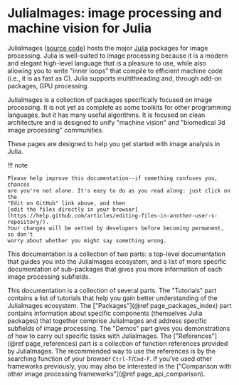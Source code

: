 # JuliaImages: image processing and machine vision for Julia

JuliaImages ([source code](https://github.com/JuliaImages)) hosts the
major [Julia](http://julialang.org/) packages for image processing.
Julia is well-suited to image processing because it is a modern and
elegant high-level language that is a pleasure to use, while also
allowing you to write "inner loops" that compile to efficient machine
code (i.e., it is as fast as C).  Julia supports multithreading and,
through add-on packages, GPU processing.

JuliaImages is a collection of packages specifically focused on image
processing.  It is not yet as complete as some toolkits for other
programming languages, but it has many useful algorithms.  It is
focused on clean architecture and is designed to unify "machine
vision" and "biomedical 3d image processing" communities.

These pages are designed to help you get started with image analysis
in Julia.

!!! note

    Please help improve this documentation--if something confuses you, chances
    are you're not alone. It's easy to do as you read along: just click on the
    "Edit on GitHub" link above, and then
    [edit the files directly in your browser](https://help.github.com/articles/editing-files-in-another-user-s-repository/).
    Your changes will be vetted by developers before becoming permanent, so don't
    worry about whether you might say something wrong.

This documentation is a collection of two parts: a top-level documentation that guides you into the
JuliaImages ecosystem, and a list of more specific documentation of sub-packages that gives you more
information of each image processing subfields.

This documentation is a collection of several parts.
The "Tutorials" part contains a list of tutorials that help you gain better understanding of the JuliaImages
ecosystem.
The ["Packages"](@ref page_packages_index) part contains information about specific components (themselves
Julia packages) that together comprise JuliaImages and address specific subfields of image processing.
The "Demos" part gives you demonstrations of how to carry out specific tasks with JuliaImages.
The ["References"](@ref page_references) part is a collection of function references provided by JuliaImages.
The recommended way to use the references is by the searching function of your browser `Ctrl-F`/`Cmd-F`.
If you've used other frameworks previously, you may also be interested in
the ["Comparison with other image processing frameworks"](@ref page_api_comparison).

